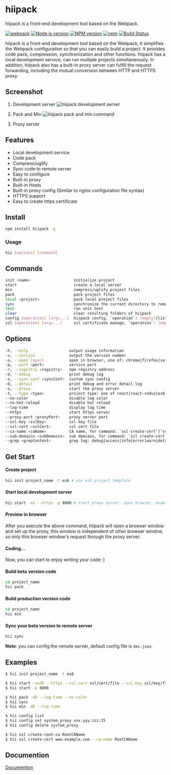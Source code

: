 # hiipack

hiipack is a front-end development tool based on the Webpack.

[![webpack](https://img.shields.io/badge/hiipack-%20based%20on%20webpack%20-green.svg?style=flat)](https://webpack.github.io/)
[![Node.js version](https://img.shields.io/badge/node-%3E%3D0.12.7-orange.svg)](https://nodejs.org/)
[![NPM version](https://img.shields.io/npm/v/hiipack.svg?style=flat)](https://www.npmjs.org/package/hiipack)
[![npm](https://img.shields.io/npm/dm/hiipack.svg)](https://www.npmjs.com/package/hiipack)
[![Build Status](https://travis-ci.org/zdying/hiipack.svg?branch=master)](https://travis-ci.org/zdying/hiipack)

hiipack is a front-end development tool based on the Webpack, it simplifies the Webpack configuration so that you can easily build a project.
It provides code pack, compression, synchronization and other functions.
hiipack has a local development service, can run multiple projects simultaneously.
In addition, hiipack also has a built-in proxy server can fulfill the request forwarding, 
including the mutual conversion between HTTP and HTTPS proxy.

## Screenshot
    
1. Development server
![hiipack development server](http://i.imgur.com/0cMSrm0.gif)

2. Pack and Min
![hiipack pack and min command](http://i.imgur.com/ilvd35M.gif)

3. Proxy server

## Features

* Local development service
* Code pack
* Compress/uglify
* Sync code to remote server
* Easy to configure
* Built-in proxy
* Built-in Hosts
* Built-in proxy config (Similar to nginx configuration file syntax)
* HTTPS support
* Easy to create https certificate

## Install

```bash
npm install hiipack -g
```

### Usage
    
```bash
hii [options] [command]
``` 

## Commands
  
```bash
init <name>                   initialize project
start                         create a local server
min                           compress/uglify project files
pack                          pack project files
local <project>               pack local project files
sync                          synchronize the current directory to remote server
test                          run unit test
clear                         clear resulting folders of hiipack
config [operation] [args...]  hiipack config, `operation`: [empty]|list|set|delete
ssl [operation] [args...]     ssl certificate manage, `operation`: [empty]|create-root-ca|ssl-path
```
  
## Options
  
```bash
-h, --help                  output usage information
-v, --version               output the version number
-o, --open [open]           open in browser, one of: chrome|firefox|safari|opera
-p, --port <port>           service port
-r, --registry <registry>   npm registry address
-d, --debug                 print debug log
-s, --sync-conf <syncConf>  custom sync config
-D, --detail                print debug and error detail log
-x, --proxy                 start the proxy server
-t, --type <type>           project type: one of react|react-redux|es6|vue|normal|empty
--no-color                  disable log color
--no-hot-reload             disable hot reload
--log-time                  display log time
--https                     start https server
--proxy-port <proxyPort>    proxy server port
--ssl-key <sslKey>          ssl key file
--ssl-cert <sslCert>        ssl cert file
--ca-name <caName>          CA name, for command: `ssl create-cert`|`ssl create-root-ca`
--sub-domains <subDomains>  sub domians, for command: `ssl create-cert`
--grep <grepContent>        grep log: debug|access|info|error|warn|detail|<Any other string>
```

## Get Start

#### Create project

```bash
hii init project_name -t es6 # use es6 project template
```

#### Start local development server

```bash
hii start -xo --https -p 9000 # start proxy server, open browser, enable https, port 9000
```

#### Preview in browser

After you execute the above command, hiipack will open a browser window and set up the proxy,
this window is independent of other browser window, so only this browser window's request through the proxy server.

#### Coding...

Now, you can start to enjoy writing your code :)

#### Build beta version code

```bash
cd project_name
hii pack
```

#### Build production version code

```bash
cd project_name
hii min
```

#### Sync your beta version to remote server

```bash
hii sync
```

**Note**: you can config the remote server, default config file is `dev.json`.


## Examples

```bash
$ hii init project_name -t es6

$ hii start -xodD --https --ssl-cert ssl/cert/file --ssl-key ssl/key/file
$ hii start -p 8800

$ hii pack -dD --log-time --no-color
$ hii sync
$ hii min -dD --log-time

$ hii config list
$ hii config set system_proxy xxx.yyy.zzz:25
$ hii config delete system_proxy

$ hii ssl create-root-ca RootCAName
$ hii ssl create-cert www.example.com --ca-name RootCAName
```

## Documention

  [Documention](https://zdying.gitbooks.io/hiipack_doc/content/)